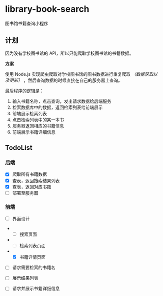 # library-book-search

图书馆书籍查询小程序

## 计划

因为没有学校图书馆的 API，所以只能爬取学校图书馆的书籍数据。

**方案**

使用 Node.js 实现爬虫爬取对学校图书馆的图书数据进行重复爬取 *（数据获取以及更新）* ，然后查询数据的时候直接在自己的服务器上查询。

最后程序的逻辑是：

1. 输入书籍名称，点击查询，发出请求数据给后端服务
2. 检索数据库中的数据，返回检索列表给前端展示
3. 前端展示检索列表
4. 点击检索列表中的某一本书
5. 服务器返回相应的书籍信息
6. 前端展示书籍详细信息

## TodoList

### 后端

- [x] 爬取所有书籍数据
- [x] 查表，返回搜索结果列表
- [x] 查表，返回对应书籍
- [ ] 部署至服务器

### 前端

- [ ] 界面设计
- - [ ] 搜索页面
- - [ ] 检索列表页面
- - [x] 书籍详情页面
- [ ] 请求需要检索的书籍名
- [ ] 展示结果列表
- [ ] 请求并展示书籍详细信息



